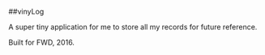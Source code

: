##vinyLog

A super tiny application for me to store all my records for future reference.

Built for FWD, 2016.
